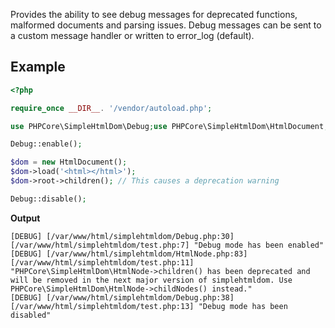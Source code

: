 Provides the ability to see debug messages for deprecated functions, malformed documents and parsing issues. Debug messages can be sent to a custom message handler or written to error_log (default).

## Example

```php
<?php

require_once __DIR__. '/vendor/autoload.php';

use PHPCore\SimpleHtmlDom\Debug;use PHPCore\SimpleHtmlDom\HtmlDocument;

Debug::enable();

$dom = new HtmlDocument();
$dom->load('<html></html>');
$dom->root->children(); // This causes a deprecation warning

Debug::disable();
```

**Output**

```
[DEBUG] [/var/www/html/simplehtmldom/Debug.php:30] [/var/www/html/simplehtmldom/test.php:7] "Debug mode has been enabled"
[DEBUG] [/var/www/html/simplehtmldom/HtmlNode.php:83] [/var/www/html/simplehtmldom/test.php:11] "PHPCore\SimpleHtmlDom\HtmlNode->children() has been deprecated and will be removed in the next major version of simplehtmldom. Use PHPCore\SimpleHtmlDom\HtmlNode->childNodes() instead."
[DEBUG] [/var/www/html/simplehtmldom/Debug.php:38] [/var/www/html/simplehtmldom/test.php:13] "Debug mode has been disabled"
```
